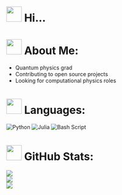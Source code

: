 # <img src="https://media.giphy.com/media/hvRJCLFzcasrR4ia7z/giphy.gif" width="40px"> Hi...

# <img src="https://media.giphy.com/media/O6nT9DSoiUVYQ/giphy.gif" width="40px"> About Me:
- Quantum physics grad
- Contributing to open source projects
- Looking for computational physics roles

# <img src="https://media.giphy.com/media/l3vR85PnGsBwu1PFK/giphy.gif" width="40px"> Languages:
![Python](https://img.shields.io/badge/python-3670A0?style=for-the-badge&logo=python&logoColor=ffdd54) ![Julia](https://img.shields.io/badge/-Julia-9558B2?style=for-the-badge&logo=julia&logoColor=white) ![Bash Script](https://img.shields.io/badge/bash_script-%23121011.svg?style=for-the-badge&logo=gnu-bash&logoColor=white)

# <img src="https://media.giphy.com/media/BNNYUrEGNSWQAKEc0R/giphy.gif" width="40px"> GitHub Stats:
![](https://github-readme-stats.vercel.app/api/top-langs/?username=dillon-broaders&theme=dark&hide_border=false&include_all_commits=false&count_private=false&layout=compact)</br>![](https://nirzak-streak-stats.vercel.app/?user=dillon-broaders&theme=dark&hide_border=false)</br>
![](https://github-readme-stats.vercel.app/api?username=dillon-broaders&theme=dark&hide_border=false&include_all_commits=false&count_private=false)</br>


